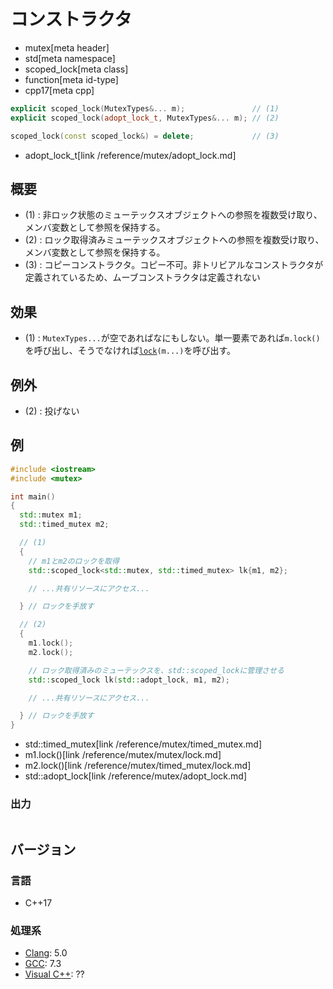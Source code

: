 # コンストラクタ
* mutex[meta header]
* std[meta namespace]
* scoped_lock[meta class]
* function[meta id-type]
* cpp17[meta cpp]

```cpp
explicit scoped_lock(MutexTypes&... m);               // (1)
explicit scoped_lock(adopt_lock_t, MutexTypes&... m); // (2)

scoped_lock(const scoped_lock&) = delete;             // (3)
```
* adopt_lock_t[link /reference/mutex/adopt_lock.md]

## 概要
- (1) : 非ロック状態のミューテックスオブジェクトへの参照を複数受け取り、メンバ変数として参照を保持する。
- (2) : ロック取得済みミューテックスオブジェクトへの参照を複数受け取り、メンバ変数として参照を保持する。
- (3) : コピーコンストラクタ。コピー不可。非トリビアルなコンストラクタが定義されているため、ムーブコンストラクタは定義されない


## 効果
- (1) : `MutexTypes...`が空であればなにもしない。単一要素であれば`m.lock()`を呼び出し、そうでなければ[`lock`](/reference/mutex/lock.md)`(m...)`を呼び出す。


## 例外
- (2) : 投げない


## 例
```cpp example
#include <iostream>
#include <mutex>

int main()
{
  std::mutex m1;
  std::timed_mutex m2;

  // (1)
  {
    // m1とm2のロックを取得
    std::scoped_lock<std::mutex, std::timed_mutex> lk{m1, m2};

    // ...共有リソースにアクセス...

  } // ロックを手放す

  // (2)
  {
    m1.lock();
    m2.lock();

    // ロック取得済みのミューテックスを、std::scoped_lockに管理させる
    std::scoped_lock lk(std::adopt_lock, m1, m2);

    // ...共有リソースにアクセス...

  } // ロックを手放す
}
```
* std::timed_mutex[link /reference/mutex/timed_mutex.md]
* m1.lock()[link /reference/mutex/mutex/lock.md]
* m2.lock()[link /reference/mutex/timed_mutex/lock.md]
* std::adopt_lock[link /reference/mutex/adopt_lock.md]

### 出力
```
```

## バージョン
### 言語
- C++17

### 処理系
- [Clang](/implementation.md#clang): 5.0
- [GCC](/implementation.md#gcc): 7.3
- [Visual C++](/implementation.md#visual_cpp): ??
